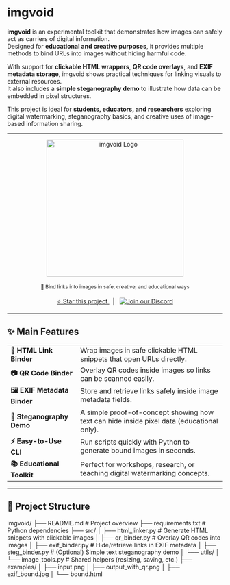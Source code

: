 # imgvoid

**imgvoid** is an experimental toolkit that demonstrates how images can safely act as carriers of digital information.  
Designed for **educational and creative purposes**, it provides multiple methods to bind URLs into images without hiding harmful code.  

With support for **clickable HTML wrappers**, **QR code overlays**, and **EXIF metadata storage**, imgvoid shows practical techniques for linking visuals to external resources.  
It also includes a **simple steganography demo** to illustrate how data can be embedded in pixel structures.  

This project is ideal for **students, educators, and researchers** exploring digital watermarking, steganography basics, and creative uses of image-based information sharing.  

---

<p align="center">
  <img src="examples/output_with_qr.png" alt="imgvoid Logo" width="320"/>
  <br/><br/>
  <small>🔗 Bind links into images in safe, creative, and educational ways</small>
  <br/><br/>
  <a href="https://github.com/yourusername/imgvoid" target="_blank" title="Star imgvoid on GitHub">
    ⭐ Star this project
  </a>
  &nbsp; | &nbsp;
  <a href="https://discord.gg/btZpkp45gQ" target="_blank" title="Join our community!">
    <img src="https://dcbadge.limes.pink/api/server/btZpkp45gQ" alt="Join our Discord"/>
  </a>
</p>

---

## ✨ Main Features  

<p align="center">
  <table>
    <tr>
      <td><b>🔗 HTML Link Binder</b></td>
      <td>Wrap images in safe clickable HTML snippets that open URLs directly.</td>
    </tr>
    <tr>
      <td><b>📷 QR Code Binder</b></td>
      <td>Overlay QR codes inside images so links can be scanned easily.</td>
    </tr>
    <tr>
      <td><b>🖼 EXIF Metadata Binder</b></td>
      <td>Store and retrieve links safely inside image metadata fields.</td>
    </tr>
    <tr>
      <td><b>🎨 Steganography Demo</b></td>
      <td>A simple proof-of-concept showing how text can hide inside pixel data (educational only).</td>
    </tr>
    <tr>
      <td><b>⚡ Easy-to-Use CLI</b></td>
      <td>Run scripts quickly with Python to generate bound images in seconds.</td>
    </tr>
    <tr>
      <td><b>📚 Educational Toolkit</b></td>
      <td>Perfect for workshops, research, or teaching digital watermarking concepts.</td>
    </tr>
  </table>
</p>

---

## 📂 Project Structure

imgvoid/
├── README.md # Project overview
├── requirements.txt # Python dependencies
├── src/
│ ├── html_linker.py # Generate HTML snippets with clickable images
│ ├── qr_binder.py # Overlay QR codes into images
│ ├── exif_binder.py # Hide/retrieve links in EXIF metadata
│ ├── steg_binder.py # (Optional) Simple text steganography demo
│ └── utils/
│ └── image_tools.py # Shared helpers (resizing, saving, etc.)
├── examples/
│ ├── input.png
│ ├── output_with_qr.png
│ ├── exif_bound.jpg
│ └── bound.html
